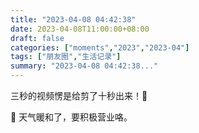 ```yaml
---
title: "2023-04-08 04:42:38"
date: 2023-04-08T11:00:00+08:00
draft: false
categories: ["moments","2023","2023-04"]
tags: ["朋友圈","生活记录"]
summary: "2023-04-08 04:42:38..."
---
```


三秒的视频愣是给剪了十秒出来！🤣

🌟 ​天气暖和了，要积极营业咯。

